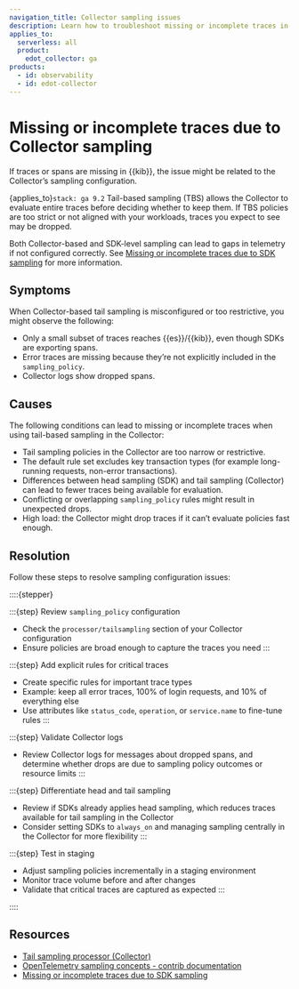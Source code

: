 ```yaml
---
navigation_title: Collector sampling issues
description: Learn how to troubleshoot missing or incomplete traces in the EDOT Collector caused by sampling configuration.
applies_to:
  serverless: all
  product:
    edot_collector: ga  
products:
  - id: observability
  - id: edot-collector
---
```


# Missing or incomplete traces due to Collector sampling

If traces or spans are missing in {{kib}}, the issue might be related to the Collector’s sampling configuration. 

{applies_to}`stack: ga 9.2` Tail-based sampling (TBS) allows the Collector to evaluate entire traces before deciding whether to keep them. If TBS policies are too strict or not aligned with your workloads, traces you expect to see may be dropped.

Both Collector-based and SDK-level sampling can lead to gaps in telemetry if not configured correctly. See [Missing or incomplete traces due to SDK sampling](../edot-sdks/misconfigured-sampling-sdk.md) for more information.

## Symptoms

When Collector-based tail sampling is misconfigured or too restrictive, you might observe the following:

- Only a small subset of traces reaches {{es}}/{{kib}}, even though SDKs are exporting spans.
- Error traces are missing because they’re not explicitly included in the `sampling_policy`.
- Collector logs show dropped spans.

## Causes

The following conditions can lead to missing or incomplete traces when using tail-based sampling in the Collector:

- Tail sampling policies in the Collector are too narrow or restrictive.
- The default rule set excludes key transaction types (for example long-running requests, non-error transactions).
- Differences between head sampling (SDK) and tail sampling (Collector) can lead to fewer traces being available for evaluation.
- Conflicting or overlapping `sampling_policy` rules might result in unexpected drops.
- High load: the Collector might drop traces if it can’t evaluate policies fast enough.

## Resolution

Follow these steps to resolve sampling configuration issues:

::::{stepper}

:::{step} Review `sampling_policy` configuration

- Check the `processor/tailsampling` section of your Collector configuration
- Ensure policies are broad enough to capture the traces you need
:::

:::{step} Add explicit rules for critical traces

- Create specific rules for important trace types
- Example: keep all error traces, 100% of login requests, and 10% of everything else
- Use attributes like `status_code`, `operation`, or `service.name` to fine-tune rules
:::

:::{step} Validate Collector logs

- Review Collector logs for messages about dropped spans, and determine whether drops are due to sampling policy outcomes or resource limits
:::

:::{step} Differentiate head and tail sampling

- Review if SDKs already applies head sampling, which reduces traces available for tail sampling in the Collector
- Consider setting SDKs to `always_on` and managing sampling centrally in the Collector for more flexibility
:::

:::{step} Test in staging

- Adjust sampling policies incrementally in a staging environment
- Monitor trace volume before and after changes
- Validate that critical traces are captured as expected
:::

::::

## Resources

- [Tail sampling processor (Collector)](https://github.com/open-telemetry/opentelemetry-collector-contrib/tree/main/processor/tailsamplingprocessor)
- [OpenTelemetry sampling concepts - contrib documentation](https://opentelemetry.io/docs/concepts/sampling/) 
- [Missing or incomplete traces due to SDK sampling](../edot-sdks/misconfigured-sampling-sdk.md)